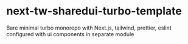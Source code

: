# next-tw-sharedui-turbo-template

Bare minimal turbo monorepo with Next.js, tailwind, prettier, eslint configured with ui components in separate module
